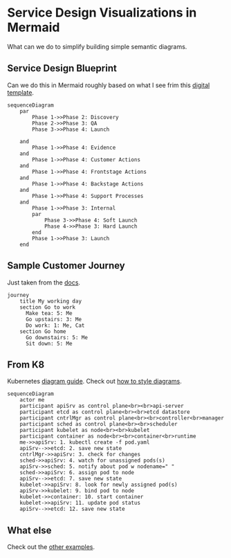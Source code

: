 # Service Design Visualizations in Mermaid

What can we do to simplify building simple semantic diagrams.

## Service Design Blueprint 

Can we do this in Mermaid roughly based on what I see frim this [digital template](https://www.nngroup.com/articles/service-blueprinting-template/). 

```mermaid
sequenceDiagram
    par
        Phase 1->>Phase 2: Discovery
        Phase 2->>Phase 3: QA
        Phase 3->>Phase 4: Launch

    and
        Phase 1->>Phase 4: Evidence
    and
        Phase 1->>Phase 4: Customer Actions
    and
        Phase 1->>Phase 4: Frontstage Actions
    and
        Phase 1->>Phase 4: Backstage Actions
    and
        Phase 1->>Phase 4: Support Processes
    and
        Phase 1->>Phase 3: Internal
        par 
            Phase 3->>Phase 4: Soft Launch
            Phase 4->>Phase 3: Hard Launch
        end
        Phase 1->>Phase 3: Launch
    end
```


## Sample Customer Journey 

Just taken from the [docs](https://mermaid.js.org/syntax/userJourney.html).

```mermaid
journey
    title My working day
    section Go to work
      Make tea: 5: Me
      Go upstairs: 3: Me
      Do work: 1: Me, Cat
    section Go home
      Go downstairs: 5: Me
      Sit down: 5: Me
```

## From K8

Kubernetes [diagram guide](https://kubernetes.io/docs/contribute/style/diagram-guide/). Check out [how to style diagrams](https://kubernetes.io/docs/contribute/style/diagram-guide/#how-to-style-diagrams).

```mermaid
sequenceDiagram
    actor me
    participant apiSrv as control plane<br><br>api-server
    participant etcd as control plane<br><br>etcd datastore
    participant cntrlMgr as control plane<br><br>controller<br>manager
    participant sched as control plane<br><br>scheduler
    participant kubelet as node<br><br>kubelet
    participant container as node<br><br>container<br>runtime
    me->>apiSrv: 1. kubectl create -f pod.yaml
    apiSrv-->>etcd: 2. save new state
    cntrlMgr->>apiSrv: 3. check for changes
    sched->>apiSrv: 4. watch for unassigned pods(s)
    apiSrv->>sched: 5. notify about pod w nodename=" "
    sched->>apiSrv: 6. assign pod to node
    apiSrv-->>etcd: 7. save new state
    kubelet->>apiSrv: 8. look for newly assigned pod(s)
    apiSrv->>kubelet: 9. bind pod to node
    kubelet->>container: 10. start container
    kubelet->>apiSrv: 11. update pod status
    apiSrv-->>etcd: 12. save new state
```

## What else

Check out the [other examples](https://mermaid.js.org/syntax/examples.html).
